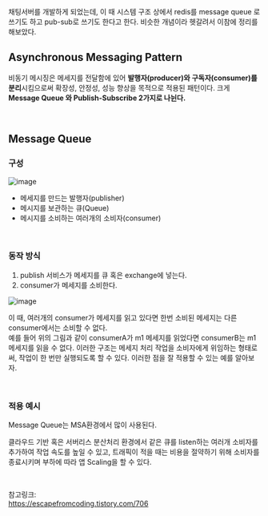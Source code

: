 
채팅서버를 개발하게 되었는데, 이 때 시스템 구조 상에서 redis를 message queue 로 쓰기도 하고 pub-sub로 쓰기도 한다고 한다. 
비슷한 개념이라 헷갈려서 이참에 정리를 해보았다.


## Asynchronous Messaging Pattern

비동기 메시징은 메세지를 전달함에 있어 **발행자(producer)와 구독자(consumer)를 분리**시킴으로써 확장성, 안정성, 성능 향상을 목적으로 적용된 패턴이다. 
크게 **Message Queue 와 Publish-Subscribe 2가지로 나뉜다.**

</br>

## Message Queue

### 구성

![image](https://user-images.githubusercontent.com/45115557/197784009-ad84023f-4bde-4c89-997c-ecbe1c373b78.png)


* 메세지를 만드는 발행자(publisher)
* 메시지를 보관하는 큐(Queue)
* 메시지를 소비하는 여러개의 소비자(consumer)

</br>

### 동작 방식

1. publish 서비스가 메세지를 큐 혹은 exchange에 넣는다.
2. consumer가 메세지를 소비한다. 

![image](https://user-images.githubusercontent.com/45115557/197784785-d0fba5ff-88d6-42fd-9791-af87211d867d.png)

이 때, 여러개의 consumer가 메세지를 읽고 있다면 한번 소비된 메세지는 다른 consumer에서는 소비할 수 없다.    
예를 들어 위의 그림과 같이 consumerA가 m1 메세지를 읽었다면 consumerB는 m1 메세지를 읽을 수 없다. 
이러한 구조는 메세지 처리 작업을 소비자에게 위임하는 형태로써, 작업이 한 번만 실행되도록 할 수 있다. 이러한 점을 잘 적용할 수 있는 예를 알아보자. 

</br>

### 적용 예시

Message Queue는 MSA환경에서 많이 사용된다.

클라우드 기반 혹은 서버리스 분산처리 환경에서 같은 큐를 listen하는 여러개 소비자를 추가하여 작업 속도를 높일 수 있고, 트래픽이 적을 때는 비용을 절약하기 위해 소비자를 종료시키며 부하에 따라 앱 Scaling을 할 수 있다. 

</br>












참고링크:   
https://escapefromcoding.tistory.com/706

